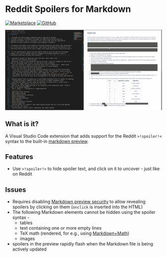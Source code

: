 # Reddit Spoilers for Markdown

[![Marketplace](https://vsmarketplacebadge.apphb.com/version/AbhijeetKrishnan.markdown-reddit-spoiler.svg)](https://marketplace.visualstudio.com/items?itemName=AbhijeetKrishnan.markdown-reddit-spoiler)
[![GitHub](https://img.shields.io/github/license/AbhijeetKrishnan/vscode-markdown-reddit-spoiler)](https://github.com/AbhijeetKrishnan/vscode-markdown-reddit-spoiler/blob/main/LICENSE)

![Demo](/docs/demo.gif)
## What is it?

A Visual Studio Code extension that adds support for the Reddit `>!spoiler!<` syntax to the built-in
[markdown preview](https://code.visualstudio.com/docs/languages/markdown).

## Features

- Use `>!spoiler!<` to hide spoiler text, and click on it to uncover - just like on Reddit

## Issues

- Requires disabling
[Markdown preview security](https://code.visualstudio.com/docs/languages/markdown#_markdown-preview-security)
to allow revealing spoilers by clicking on them (`onclick` is inserted into the HTML)
- The following Markdown elements cannot be hidden using the spoiler syntax -
  - tables
  - text containing one or more empty lines
  - TeX math (rendered, for e.g., using [Markdown+Math](https://marketplace.visualstudio.com/items?itemName=goessner.mdmath))
  - images
- spoilers in the preview rapidly flash when the Markdown file is being actively updated